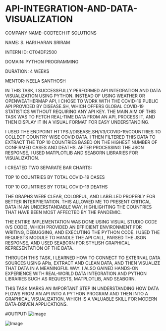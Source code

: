 # API-INTEGRATION-AND-DATA-VISUALIZATION

COMPANY NAME: CODTECH IT SOLUTIONS

NAME: S. HARI HARAN SRIRAM

INTERN ID: CT04DF2500

DOMAIN: PYTHON PROGRAMMING

DURATION: 4 WEEKS

MENTOR: NEELA SANTHOSH

IN THIS TASK, I SUCCESSFULLY PERFORMED API INTEGRATION AND DATA VISUALIZATION USING PYTHON. INSTEAD OF USING WEATHER OR OPENWEATHERMAP API, I CHOSE TO WORK WITH THE COVID-19 PUBLIC API PROVIDED BY DISEASE.SH, WHICH OFFERS GLOBAL COVID-19 STATISTICS WITHOUT REQUIRING ANY API KEY. THE MAIN AIM OF THIS TASK WAS TO FETCH REAL-TIME DATA FROM AN API, PROCESS IT, AND THEN DISPLAY IT IN A VISUAL FORMAT FOR EASY UNDERSTANDING.

I USED THE ENDPOINT HTTPS://DISEASE.SH/V3/COVID-19/COUNTRIES TO COLLECT COUNTRY-WISE COVID DATA. I THEN FILTERED THIS DATA TO EXTRACT THE TOP 10 COUNTRIES BASED ON THE HIGHEST NUMBER OF CONFIRMED CASES AND DEATHS. AFTER PROCESSING THE JSON RESPONSE, I USED MATPLOTLIB AND SEABORN LIBRARIES FOR VISUALIZATION.

I CREATED TWO SEPARATE BAR CHARTS:

TOP 10 COUNTRIES BY TOTAL COVID-19 CASES

TOP 10 COUNTRIES BY TOTAL COVID-19 DEATHS

THE GRAPHS WERE CLEAR, COLORFUL, AND LABELLED PROPERLY FOR BETTER INTERPRETATION. THIS ALLOWED ME TO PRESENT CRITICAL DATA IN AN UNDERSTANDABLE WAY, HIGHLIGHTING THE COUNTRIES THAT HAVE BEEN MOST AFFECTED BY THE PANDEMIC.

THE ENTIRE IMPLEMENTATION WAS DONE USING VISUAL STUDIO CODE (VS CODE), WHICH PROVIDED AN EFFICIENT ENVIRONMENT FOR WRITING, DEBUGGING, AND EXECUTING THE PYTHON CODE. I USED THE REQUESTS MODULE TO HANDLE THE API CALL, PARSED THE JSON RESPONSE, AND USED SEABORN FOR STYLISH GRAPHICAL REPRESENTATION OF THE DATA.

THROUGH THIS TASK, I LEARNED HOW TO CONNECT TO EXTERNAL DATA SOURCES USING APIs, EXTRACT AND CLEAN DATA, AND THEN VISUALIZE THAT DATA IN A MEANINGFUL WAY. I ALSO GAINED HANDS-ON EXPERIENCE WITH REAL-WORLD DATA INTEGRATION AND PYTHON LIBRARIES SUCH AS REQUESTS, MATPLOTLIB, AND SEABORN.

THIS TASK MARKS AN IMPORTANT STEP IN UNDERSTANDING HOW DATA FLOWS FROM AN API INTO A PYTHON PROGRAM AND THEN INTO A GRAPHICAL VISUALIZATION, WHICH IS A VALUABLE SKILL FOR MODERN DATA-DRIVEN APPLICATIONS.

#OUTPUT:
![Image](https://github.com/user-attachments/assets/05381c01-1356-4b33-a893-4ddddc8352da)

![Image](https://github.com/user-attachments/assets/41527181-21f0-486f-885d-3f7ebb347c22)
